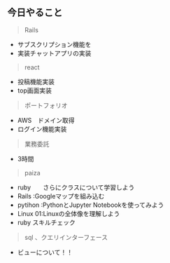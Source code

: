 ## 今日やること


> Rails
  - サブスクリプション機能を
  - 実装チャットアプリの実装

  
> react
- 投稿機能実装
- top画面実装

> ポートフォリオ
 - AWS　ドメイン取得
 - ログイン機能実装


> 業務委託
- 3時間


> paiza
- ruby　　さらにクラスについて学習しよう
- Rails :Googleマップを組み込む
- pytihon :PythonとJupyter Notebookを使ってみよう
- Linux 01:Linuxの全体像を理解しよう
- ruby スキルチェック



> sql 、クエリインターフェース
- ビューについて！！

